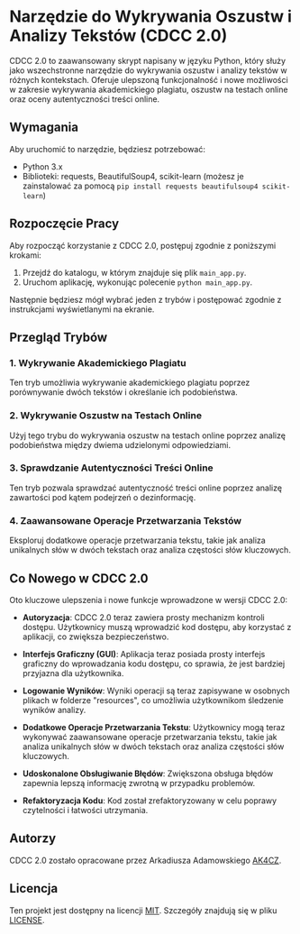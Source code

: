 # Narzędzie do Wykrywania Oszustw i Analizy Tekstów (CDCC 2.0)

CDCC 2.0 to zaawansowany skrypt napisany w języku Python, który służy jako wszechstronne narzędzie do wykrywania oszustw i analizy tekstów w różnych kontekstach. Oferuje ulepszoną funkcjonalność i nowe możliwości w zakresie wykrywania akademickiego plagiatu, oszustw na testach online oraz oceny autentyczności treści online.

## Wymagania

Aby uruchomić to narzędzie, będziesz potrzebować:

- Python 3.x
- Biblioteki: requests, BeautifulSoup4, scikit-learn (możesz je zainstalować za pomocą `pip install requests beautifulsoup4 scikit-learn`)

## Rozpoczęcie Pracy

Aby rozpocząć korzystanie z CDCC 2.0, postępuj zgodnie z poniższymi krokami:

1. Przejdź do katalogu, w którym znajduje się plik `main_app.py`.
2. Uruchom aplikację, wykonując polecenie `python main_app.py`.

Następnie będziesz mógł wybrać jeden z trybów i postępować zgodnie z instrukcjami wyświetlanymi na ekranie.

## Przegląd Trybów

### 1. Wykrywanie Akademickiego Plagiatu

Ten tryb umożliwia wykrywanie akademickiego plagiatu poprzez porównywanie dwóch tekstów i określanie ich podobieństwa.

### 2. Wykrywanie Oszustw na Testach Online

Użyj tego trybu do wykrywania oszustw na testach online poprzez analizę podobieństwa między dwiema udzielonymi odpowiedziami.

### 3. Sprawdzanie Autentyczności Treści Online

Ten tryb pozwala sprawdzać autentyczność treści online poprzez analizę zawartości pod kątem podejrzeń o dezinformację.

### 4. Zaawansowane Operacje Przetwarzania Tekstów

Eksploruj dodatkowe operacje przetwarzania tekstu, takie jak analiza unikalnych słów w dwóch tekstach oraz analiza częstości słów kluczowych.

## Co Nowego w CDCC 2.0

Oto kluczowe ulepszenia i nowe funkcje wprowadzone w wersji CDCC 2.0:

- **Autoryzacja**: CDCC 2.0 teraz zawiera prosty mechanizm kontroli dostępu. Użytkownicy muszą wprowadzić kod dostępu, aby korzystać z aplikacji, co zwiększa bezpieczeństwo.

- **Interfejs Graficzny (GUI)**: Aplikacja teraz posiada prosty interfejs graficzny do wprowadzania kodu dostępu, co sprawia, że jest bardziej przyjazna dla użytkownika.

- **Logowanie Wyników**: Wyniki operacji są teraz zapisywane w osobnych plikach w folderze "resources", co umożliwia użytkownikom śledzenie wyników analizy.

- **Dodatkowe Operacje Przetwarzania Tekstu**: Użytkownicy mogą teraz wykonywać zaawansowane operacje przetwarzania tekstu, takie jak analiza unikalnych słów w dwóch tekstach oraz analiza częstości słów kluczowych.

- **Udoskonalone Obsługiwanie Błędów**: Zwiększona obsługa błędów zapewnia lepszą informację zwrotną w przypadku problemów.

- **Refaktoryzacja Kodu**: Kod został zrefaktoryzowany w celu poprawy czytelności i łatwości utrzymania.

## Autorzy

CDCC 2.0 zostało opracowane przez Arkadiusza Adamowskiego [AK4CZ](https://github.com/MCakacz).

## Licencja

Ten projekt jest dostępny na licencji [MIT](https://opensource.org/licenses/MIT). Szczegóły znajdują się w pliku [LICENSE](https://github.com/MCakacz/CDCC-2.0/blob/main/LICENSE).
